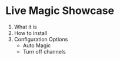 # Live Magic Showcase

1. What it is
2. How to install
3. Configuration Options
    - Auto Magic
    - Turn off channels

